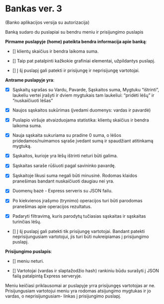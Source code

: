 # Bankas ver. 3

(Banko aplikacijos versija su autorizacija)

Banką sudaro du puslapiai su bendru meniu ir prisijungimo puslapis

**Pirmame puslapyje (home) pateikta bendra informacija apie banką**:

- [] klientų skaičius ir bendra laikoma suma.

- [] Taip pat patalpinti kažkokie grafiniai elementai, užpildantys puslapį.

- [] Į šį puslapį gali patekti ir prisijungę ir neprisijungę vartotojai.

**Antrame puslapyje yra**:

- [x] Sąskaitų sąrašas su Vardu, Pavarde, Sąskaitos suma, Mygtuku “ištrinti”, laukeliu vertei įrašyti ir dviem mygtukais tam laukeliui: “pridėti lėšų” ir “nuskaičiuoti lėšas”

- [x] Naujos sąskaitos sukūrimas (įvedami duomenys: vardas ir pavardė)

- [x] Puslapio viršuje atvaizduojama statistika: klientų skaičius ir bendra laikoma suma.

- [x] Nauja sąskaita sukuriama su pradine 0 suma, o lėšos pridedamos/nuimamos sąraše įvedant sumą ir spaudžiant atitinkamą mygtuką.

- [x] Sąskaitos, kurioje yra lėšų ištrinti neturi būti galima.

- [x] Sąskaitas saraše rūšiuoti pagal savininko pavardę.

- [x] Sąskaitoje likusi suma negali būti minusinė. Rodomas klaidos pranešimas bandant nuskaičiuoti daugiau nei yra.

- [x] Duomenų bazė - Express serveris su JSON failu.

- [x] Po kiekvienos įrašymo (trynimo) operacijos turi būti parodomas pranešimas apie operacijos rezultatus.

- [x] Padaryti filtravimą, kuris parodytų tučiasias sąskaitas ir sąskaitas turinčias lėšų.

- [] Į šį puslapį gali patekti tik prisijungę vartotojai. Bandant patekti neprisijungusiam vartotojui, jis turi būti nukreipiamas į prisijungimo puslapį.

**Prisijungimo puslapis**:

- [] meniu neturi.

- [] Vartotojai (vardas ir slaptažodžio hash) rankiniu būdu surašyti į JSON failą patalpintą Express serveryje.

Meniu keičiasi priklausomai ar puslapyje yrra prisijungęs vartotojas ar ne. Prisijungusiam vartotojui meniu yra rodomas atsijungimo mygtukas ir jo vardas, o neprisijungusiam- linkas į prisijungimo puslapį.
